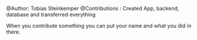 @Author: Tobias Steinkemper
@Contributions : Created App, backend, database and transferred everything

When you contribute something you can put your name and what you did in there.
